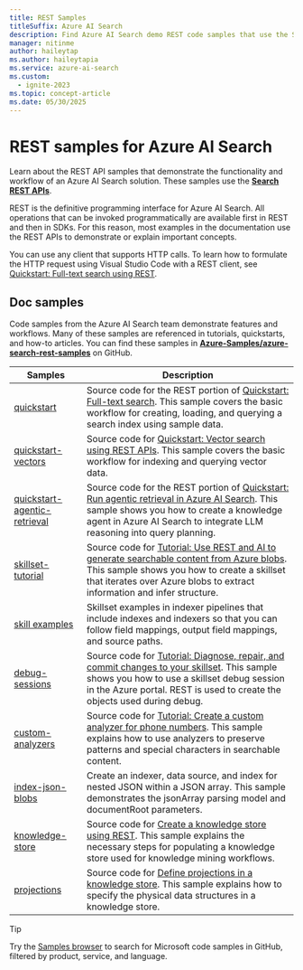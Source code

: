 ```yaml
---
title: REST Samples
titleSuffix: Azure AI Search
description: Find Azure AI Search demo REST code samples that use the Search or Management REST APIs.
manager: nitinme
author: haileytap
ms.author: haileytapia
ms.service: azure-ai-search
ms.custom:
  - ignite-2023
ms.topic: concept-article
ms.date: 05/30/2025
---
```


# REST samples for Azure AI Search

Learn about the REST API samples that demonstrate the functionality and workflow of an Azure AI Search solution. These samples use the [**Search REST APIs**](/rest/api/searchservice).

REST is the definitive programming interface for Azure AI Search. All operations that can be invoked programmatically are available first in REST and then in SDKs. For this reason, most examples in the documentation use the REST APIs to demonstrate or explain important concepts.

You can use any client that supports HTTP calls. To learn how to formulate the HTTP request using Visual Studio Code with a REST client, see [Quickstart: Full-text search using REST](search-get-started-text.md).

## Doc samples

Code samples from the Azure AI Search team demonstrate features and workflows. Many of these samples are referenced in tutorials, quickstarts, and how-to articles. You can find these samples in [**Azure-Samples/azure-search-rest-samples**](https://github.com/Azure-Samples/azure-search-rest-samples) on GitHub.

| Samples | Description |
|---------|---------|
| [quickstart](https://github.com/Azure-Samples/azure-search-rest-samples/tree/main/Quickstart) | Source code for the REST portion of [Quickstart: Full-text search](search-get-started-text.md). This sample covers the basic workflow for creating, loading, and querying a search index using sample data. |
| [quickstart-vectors](https://github.com/Azure-Samples/azure-search-rest-samples/tree/main/Quickstart-vectors) | Source code for [Quickstart: Vector search using REST APIs](search-get-started-vector.md). This sample covers the basic workflow for indexing and querying vector data. |
| [quickstart-agentic-retrieval](https://github.com/Azure-Samples/azure-search-rest-samples/tree/main/Quickstart-agentic-retrieval) | Source code for the REST portion of [Quickstart: Run agentic retrieval in Azure AI Search](search-get-started-agentic-retrieval.md). This sample shows you how to create a knowledge agent in Azure AI Search to integrate LLM reasoning into query planning. |
| [skillset-tutorial](https://github.com/Azure-Samples/azure-search-rest-samples/tree/main/skillset-tutorial) | Source code for [Tutorial: Use REST and AI to generate searchable content from Azure blobs](cognitive-search-tutorial-blob.md). This sample shows you how to create a skillset that iterates over Azure blobs to extract information and infer structure.|
| [skill examples](https://github.com/Azure-Samples/azure-search-rest-samples/tree/main/skill-examples) | Skillset examples in indexer pipelines that include indexes and indexers so that you can follow field mappings, output field mappings, and source paths. |
| [debug-sessions](https://github.com/Azure-Samples/azure-search-rest-samples/tree/main/Debug-sessions) | Source code for [Tutorial: Diagnose, repair, and commit changes to your skillset](cognitive-search-tutorial-debug-sessions.md). This sample shows you how to use a skillset debug session in the Azure portal. REST is used to create the objects used during debug.|
| [custom-analyzers](https://github.com/Azure-Samples/azure-search-rest-samples/tree/main/custom-analyzers) | Source code for [Tutorial: Create a custom analyzer for phone numbers](tutorial-create-custom-analyzer.md). This sample explains how to use analyzers to preserve patterns and special characters in searchable content.|
| [index-json-blobs](https://github.com/Azure-Samples/azure-search-rest-samples/tree/main/index-json-blobs) | Create an indexer, data source, and index for nested JSON within a JSON array. This sample demonstrates the jsonArray parsing model and documentRoot parameters. |
| [knowledge-store](https://github.com/Azure-Samples/azure-search-rest-samples/tree/main/knowledge-store) | Source code for [Create a knowledge store using REST](knowledge-store-create-rest.md). This sample explains the necessary steps for populating a knowledge store used for knowledge mining workflows. |
| [projections](https://github.com/Azure-Samples/azure-search-rest-samples/tree/main/projections) | Source code for [Define projections in a knowledge store](knowledge-store-projections-examples.md). This sample explains how to specify the physical data structures in a knowledge store.|

> [!TIP]
> Try the [Samples browser](/samples/browse/?expanded=azure&languages=http&products=azure-cognitive-search) to search for Microsoft code samples in GitHub, filtered by product, service, and language.
